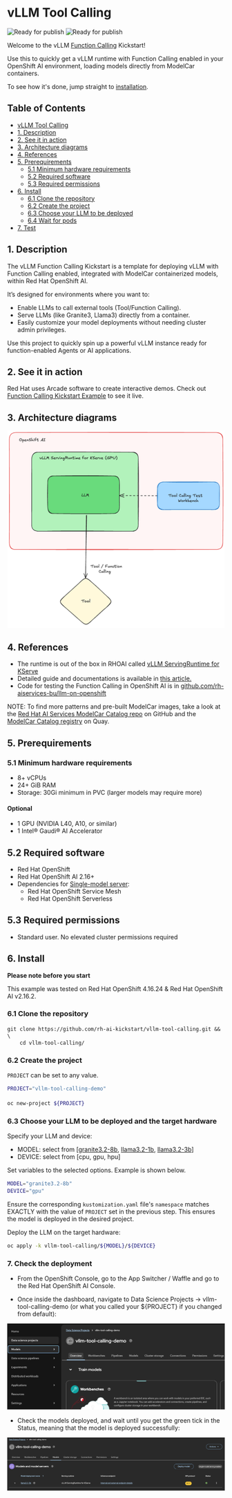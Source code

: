 # vLLM Tool Calling 

![Ready for publish](https://img.shields.io/badge/ready_for-publish-red)
![Ready for publish](https://img.shields.io/badge/Source/Authors-AIBU-green)


Welcome to the vLLM [Function Calling](https://ai-on-openshift.io/odh-rhoai/enable-function-calling/) Kickstart!  

Use this to quickly get a vLLM runtime with Function Calling enabled in your OpenShift AI environment, loading models directly from ModelCar containers.  

To see how it's done, jump straight to [installation](#install).

## Table of Contents

- [vLLM Tool Calling](#vllm-tool-calling)
- [1. Description](#1-description)
- [2. See it in action](#2-see-it-in-action)
- [3. Architecture diagrams](#3-architecture-diagrams)
- [4. References](#4-references)
- [5. Prerequirements](#5-prerequirements)
    - [5.1 Minimum hardware requirements](#51-minimum-hardware-requirements)
    - [5.2 Required software](#52-required-software)
    - [5.3 Required permissions](#53-required-permissions)
- [6. Install](#6-install)
    - [6.1 Clone the repository](#61-clone-the-repository)
    - [6.2 Create the project](#62-create-the-project)
    - [6.3 Choose your LLM to be deployed](#63-choose-your-llm-to-be-deployed)
    - [6.4 Wait for pods](#64-wait-for-pods)
- [7. Test](#7-test)

## 1. Description

The vLLM Function Calling Kickstart is a template for deploying vLLM with Function Calling enabled, integrated with ModelCar containerized models, within Red Hat OpenShift AI.

It’s designed for environments where you want to:

- Enable LLMs to call external tools (Tool/Function Calling).
- Serve LLMs (like Granite3, Llama3) directly from a container.
- Easily customize your model deployments without needing cluster admin privileges.

Use this project to quickly spin up a powerful vLLM instance ready for function-enabled Agents or AI applications.

## 2. See it in action

Red Hat uses Arcade software to create interactive demos. Check out [Function Calling Kickstart Example](TBD) to see it live.

## 3. Architecture diagrams

![architecture.png](assets/images/architecture.png)

## 4. References 

- The runtime is out of the box in RHOAI called [vLLM ServingRuntime for KServe](https://docs.redhat.com/en/documentation/red_hat_openshift_ai_self-managed/2.19/html/serving_models/serving-large-models_serving-large-models#supported-model-serving-runtimes_serving-large-models)
- Detailed guide and documentations is available in [this article.](https://ai-on-openshift.io/odh-rhoai/enable-function-calling/)
- Code for testing the Function Calling in OpenShift AI is in [github.com/rh-aiservices-bu/llm-on-openshift](https://github.com/rh-aiservices-bu/llm-on-openshift/blob/main/examples/notebooks/langchain/Langchain-FunctionCalling.ipynb)

NOTE: To find more patterns and pre-built ModelCar images, take a look at the [Red Hat AI Services ModelCar Catalog repo](https://github.com/redhat-ai-services/modelcar-catalog) on GitHub and the [ModelCar Catalog registry](https://quay.io/repository/redhat-ai-services/modelcar-catalog) on Quay. 

## 5. Prerequirements

### 5.1 Minimum hardware requirements

- 8+ vCPUs
- 24+ GiB RAM
- Storage: 30Gi minimum in PVC (larger models may require more)

#### Optional
- 1 GPU (NVIDIA L40, A10, or similar)
- 1 Intel® Gaudi® AI Accelerator

## 5.2 Required software  

- Red Hat OpenShift 
- Red Hat OpenShift AI 2.16+
- Dependencies for [Single-model server](https://docs.redhat.com/en/documentation/red_hat_openshift_ai_self-managed/2.16/html/installing_and_uninstalling_openshift_ai_self-managed/installing-the-single-model-serving-platform_component-install#configuring-automated-installation-of-kserve_component-install):
    - Red Hat OpenShift Service Mesh
    - Red Hat OpenShift Serverless

## 5.3 Required permissions

- Standard user. No elevated cluster permissions required 

## 6. Install

**Please note before you start**

This example was tested on Red Hat OpenShift 4.16.24 & Red Hat OpenShift AI v2.16.2.  

### 6.1 Clone the repository

```
git clone https://github.com/rh-ai-kickstart/vllm-tool-calling.git && \
    cd vllm-tool-calling/  
```

### 6.2 Create the project

`PROJECT` can be set to any value.

```bash
PROJECT="vllm-tool-calling-demo"

oc new-project ${PROJECT}
```

### 6.3 Choose your LLM to be deployed and the target hardware

Specify your LLM and device:
- MODEL: select from [[granite3.2-8b](https://huggingface.co/ibm-granite/granite-3.2-8b-instruct), [llama3.2-1b](https://huggingface.co/meta-llama/Llama-3.2-1B), [llama3.2-3b](https://huggingface.co/meta-llama/Llama-3.2-3B)]
- DEVICE: select from [cpu, gpu, hpu]

Set variables to the selected options. Example is shown below.
```bash
MODEL="granite3.2-8b"
DEVICE="gpu"
```

Ensure the corresponding `kustomization.yaml` file's `namespace` matches EXACTLY with the value of `PROJECT` set in the previous step. This ensures the model is deployed in the desired project.

Deploy the LLM on the target hardware:
```bash
oc apply -k vllm-tool-calling/${MODEL}/${DEVICE}
```


### 7. Check the deployment

* From the OpenShift Console, go to the App Switcher / Waffle and go to the Red Hat OpenShift AI Console.

* Once inside the dashboard, navigate to Data Science Projects -> vllm-tool-calling-demo (or what you called your ${PROJECT} if you changed from default):

![OpenShift AI Projects](assets/images/rhoai-1.png)

* Check the models deployed, and wait until you get the green tick in the Status, meaning that the model is deployed successfully:

![OpenShift AI Projects](assets/images/rhoai-2.png)
